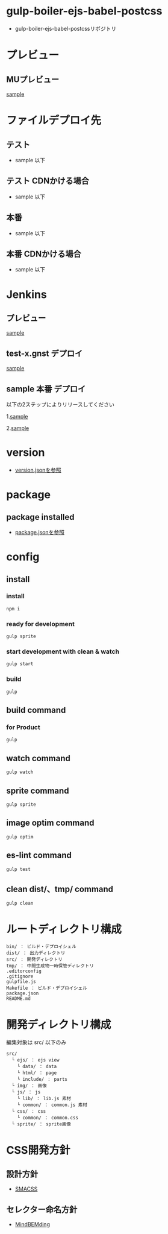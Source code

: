 # gulp-boiler-ejs-babel-postcss

- gulp-boiler-ejs-babel-postcssリポジトリ


# プレビュー

## MUプレビュー

[sample](sample) 


# ファイルデプロイ先

## テスト

- sample 以下

## テスト CDNかける場合

- sample 以下

## 本番

- sample 以下

## 本番 CDNかける場合

- sample 以下


# Jenkins

## プレビュー

[sample](sample) 

## test-x.gnst デプロイ

[sample](sample) 

## sample 本番 デプロイ

以下の2ステップによりリリースしてください

1.[sample](sample) 

2.[sample](sample) 


# version

- [version.jsonを参照](https://github.com/sekiyaeiji/gulp-boiler-ejs-babel-postcss/blob/master/version.json) 


# package

## package installed

- [package.jsonを参照](https://github.com/sekiyaeiji/gulp-boiler-ejs-babel-postcss/blob/master/package.json) 


# config

## install

### install

    npm i

### ready for development

    gulp sprite

### start development with clean & watch

    gulp start

### build

    gulp

## build command

### for Product

    gulp

## watch command

    gulp watch

## sprite command

    gulp sprite

## image optim command

    gulp optim

## es-lint command

    gulp test

## clean dist/、tmp/ command

    gulp clean


# ルートディレクトリ構成

    bin/ ： ビルド・デプロイシェル
    dist/ ： 出力ディレクトリ
    src/ ： 開発ディレクトリ
    tmp/ ： 中間生成物一時保管ディレクトリ
    .editorconfig
    .gitignore
    gulpfile.js
    Makefile ： ビルド・デプロイシェル
    package.json
    README.md


# 開発ディレクトリ構成

編集対象は src/ 以下のみ

    src/
      └ ejs/ ： ejs view
        └ data/ ： data
        └ html/ ： page
        └ include/ ： parts
      └ img/ ： 画像
      └ js/ ： js
        └ lib/ ： lib.js 素材
        └ common/ ： common.js 素材
      └ css/ ： css
        └ common/ ： common.css
      └ sprite/ ： sprite画像


# CSS開発方針

## 設計方針

- [SMACSS](https://smacss.com/) 

## セレクター命名方針

- [MindBEMding](https://csswizardry.com/2013/01/mindbemding-getting-your-head-round-bem-syntax/) 


